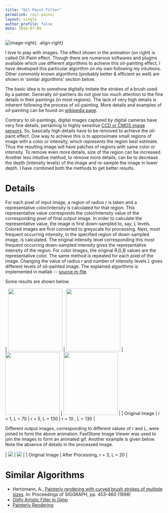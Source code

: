 ```yaml
---
title: "Oil-Paint Filter"
permalink: /oil-paint/
layout: single
author_profile: false
date: 2016-07-09
---
```


![image-right](http://www-scf.usc.edu/~cbhushan/images/chitresh_oil.gif){: .align-right}

I love to play with images. The effect shown in the animation (on right) is called Oil-Paint effect. Though there are numerous softwares and plugins available which use different algorithms to achieve this oil-painting effect, I have developed this particular algorithm on my own following my intuitions. Other commonly known algorithms (probably better & efficient as well) are shown in 'similar algorithms' section below.

The basic idea is to somehow digitally imitate the strokes of a brush used by a painter. Generally oil-painters do not give too much attention to the fine details in their paintings (in most regions). The lack of very high details is inherent following the process of oil-painting. More details and examples of oil-painting can be found on [wikipedia page](http://en.wikipedia.org/wiki/Oil_painting).

Contrary to oil-paintings, digital images captured by digital cameras have very fine details, pertaining to highly sensitive [CCD or CMOS image sensors](http://en.wikipedia.org/wiki/Image_sensor). So, basically high details have to be removed to achieve the oil-paint effect. One way to achieve this is to approximate small regions of image with a color or intensity, which represents the region best estimate. Thus the resulting image will have patches of regions with same color or intensity. To remove even more details, size of the region can be increased. Another less intuitive method, to remove more details, can be to decrease the depth (intensity levels) of the image and re-sample the image in lower depth. I have combined both the methods to get better results.

# Details
For each pixel of input image, a region of radius *r* is taken and a representative color/intensity is calculated for that region. This representative value corresponds the color/intensity value of the corresponding pixel of final output image. In order to calculate the representative value, the image is first down-sampled to, say, *L* levels. Colored images are first converted to greyscale for processing. Next, most  frequent occurring intensity, in the specified region of down-sampled image, is calculated. The original intensity level corresponding this most frequent occurring down-sampled intensity gives the representative intensity of the region. For color images, the original R,G,B values are the representative color. The same method is repeated for each pixel of the image. Changing the value of radius *r* and number of intensity levels *L* gives different levels of oil-painted image. The explained algorithms is implemented in matlab -- [source m-file](http://neuroimage.usc.edu/~chitresh/files/OilPaint.m).

Some results are shown below.

| <img border="0" height="200" src="http://lh5.ggpht.com/_mNhxSKVM93A/SkxvvCzsXeI/AAAAAAAAEZo/cXXJoFykIcw/chitresh13.jpg" width="173" /> | <img border="0" height="200" src="http://lh5.ggpht.com/_mNhxSKVM93A/SkxvwtMml0I/AAAAAAAAEZ8/Db5iPCpg9I0/chitresh10.jpg" width="173" /> | <img border="0" height="200" src="http://lh6.ggpht.com/_mNhxSKVM93A/SkxvyKdRyqI/AAAAAAAAEaM/WYUFp0ua3Gw/chitresh06.jpg" width="173" /> | <img border="0" height="200" src="http://lh5.ggpht.com/_mNhxSKVM93A/SkxvzuRO0aI/AAAAAAAAEag/F0YFbCI24Fs/chitresh01.jpg" width="173" /> |
| Original Image | r = 1, L = 70 | r = 5, L = 130 | r = 10 , L = 130 |


Different output images, corresponding to different values of *r* and *L*, were joined to form the above animation. FastStone Image Viewer was used to join the images to form an animated gif. Another example is given below. Note the absence of details in the processed image.

| <img border="0" src="http://neuroimage.usc.edu/~chitresh/images/bricks.jpg" /> | <img border="0" src="http://neuroimage.usc.edu/~chitresh/images/bricks_oil_paint.jpg" /> |
| Original Image | After Processing, r = 3, L = 20 |

#  Similar Algorithms

- Hertzmann, A., [Painterly rendering with curved brush strokes of multiple sizes](http://portal.acm.org/citation.cfm?id=280951). In: Proceedings of SIGGRAPH, pp. 453–460 (1998)
- [Oilify Artistic Filter in Gimp](https://docs.gimp.org/en/plug-in-oilify.html)
- [Painterly Rendering](http://www.paulsprojects.net/opengl/painting/painting.html)

